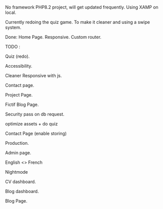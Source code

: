 No framework PHP8.2 project, will get updated frequently.
Using XAMP on local.

Currently redoing the quiz game.
To make it cleaner and using a swipe system.

Done: 
Home Page.
Responsive.
Custom router.

TODO :

Quiz (redo).

Accessibility.

Cleaner Responsive with js.

Contact page.

Project Page.

Fictif Blog Page.

Security pass on db request.

optimize assets + do quiz

Contact Page (enable storing)

Production.

Admin page.

English <> French

Nightmode

CV dashboard.

Blog dashboard.

Blog Page.